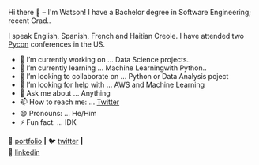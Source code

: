 Hi there 👋 – I'm Watson!
I have a Bachelor degree in Software Engineering; recent Grad..

I speak English, Spanish, French and  Haitian Creole. I have attended two [Pycon](https://us.pycon.org/2020/) conferences in the US.

- 🔭 I’m currently working on ... Data Science projects..
- 🌱 I’m currently learning ... Machine Learningwith Python..
- 👯 I’m looking to collaborate on ... Python or Data Analysis poject
- 🤔 I’m looking for help with ... AWS and Machine Learning
- 💬 Ask me about ... Anything
- 📫 How to reach me: ... [Twitter](https://twitter.com/WMarcelain)
- 😄 Pronouns: ... He/Him
- ⚡ Fun fact: ... IDK

🏡 [portfolio][portfolio] **|** 
🐦 [twitter][twitter] **|**  
👔 [linkedin][linkedin]


[portfolio]: https://watsongm24.github.io/watsongm2/
[twitter]: https://twitter.com/WMarcelain
[linkedin]: https://www.linkedin.com/in/watson-marcelain-0a13a3ba/


